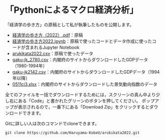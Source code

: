 # 「Pythonによるマクロ経済分析」
「経済学の歩き方」の原稿として私が執筆したものを公開します。
* [経済学の歩き方（2022）.pdf](https://github.com/Haruyama-KobeU/arukikata2022/blob/main/経済学の歩き方（2022）.pdf)：原稿
* [経済学の歩き方2022.ipynb](https://github.com/Haruyama-KobeU/arukikata2022/blob/main/経済学の歩き方2022.ipynb)：原稿で使ったコードとデータ作成に使ったコードが含まれるJupyter Notebook
* [arukikata2022.csv](https://github.com/Haruyama-KobeU/arukikata2022/blob/main/arukikata2022.csv)：原稿で使ったデータ
* [gaku-jk_2780.csv](https://github.com/Haruyama-KobeU/arukikata2022/blob/main/gaku-jk_2780.csv)：内閣府のサイトからダウンロードしたGDPデータ（1980-1994年）
* [gaku-jk2142.csv](https://github.com/Haruyama-KobeU/arukikata2022/blob/main/gaku-jk2142.csv)：内閣府のサイトからダウンロードしたGDPデータ（1994年以降）
* [0511ci3.xlsx](https://github.com/Haruyama-KobeU/arukikata2022/blob/main/0511ci3.xlsx)：内閣府のサイトからダウンロードした景気動向指数のデータ

全てのファイルを一括でダウンロードするためには，スクリーンの真ん中より少し右にある「Code」と書かれたグリーンのボタンを押してください。
ポップアップが表示されるので，一番下にある「Download Zip」をクリックするとダウンロードできます。

Gitに詳しい人は次のコマンドでcloneできます。
```
git clone https://github.com/Haruyama-KobeU/arukikata2022.git
```
